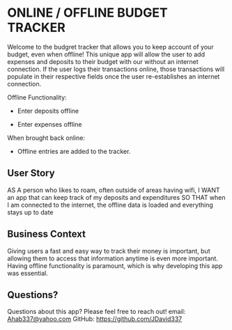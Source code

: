 # ONLINE / OFFLINE BUDGET TRACKER

Welcome to the budgret tracker that allows you to keep account of your budget, even when offline!  This unique app will allow the user to add expenses and deposits to their budget with our without an internet connection.  If the user logs their transactions online, those transactions will populate in their respective fields once the user re-establishes an internet connection.  

Offline Functionality:

  * Enter deposits offline

  * Enter expenses offline

When brought back online:

  * Offline entries are added to the tracker.

  ## User Story

  AS A person who likes to roam, often outside of areas having wifi,
  I WANT an app that can keep track of my deposits and expenditures
  SO THAT when I am connected to the internet, the offline data is loaded and everything stays up to date

  ## Business Context

Giving users a fast and easy way to track their money is important, but allowing them to access that information anytime is even more important. Having offline functionality is paramount, which is why developing this app was essential.

## Questions?

Questions about this app? Please feel free to reach out!
email: Ahab337@yahoo.com
GitHub: https://github.com/JDavid337